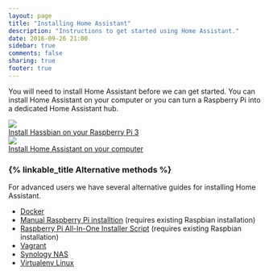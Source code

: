 ```yaml
---
layout: page
title: "Installing Home Assistant"
description: "Instructions to get started using Home Assistant."
date: 2016-09-26 21:00
sidebar: true
comments: false
sharing: true
footer: true
---
```


You will need to install Home Assistant before we can get started. You can install Home Assistant on your computer or you can turn a Raspberry Pi into a dedicated Home Assistant hub.

<div class="text-center hass-option-cards" markdown="0">
  <a class='option-card' href='/getting-started/hassbian-installation/'>
    <div class='img-container'>
      <img src='/images/supported_brands/raspberry-pi.png' />
    </div>
    <div class='title'>Install Hassbian on your Raspberry Pi 3</div>
  </a>
  <a class='option-card' href='/getting-started/installation-python/'>
    <div class='img-container'>
      <img src='/images/supported_brands/python.svg' />
    </div>
    <div class='title'>Install Home Assistant on your computer</div>
  </a>
</div>

### {% linkable_title Alternative methods %}

For advanced users we have several alternative guides for installing Home Assistant.

- [Docker](/getting-started/installation-docker/)
- [Manual Raspberry Pi installtion](/getting-started/installation-raspberry-pi/) (requires existing Raspbian installation)
- [Raspberry Pi All-In-One Installer Script](/getting-started/installation-raspberry-pi-all-in-one/) (requires existing Raspbian installation)
- [Vagrant](/getting-started/installation-vagrant/)
- [Synology NAS](/getting-started/installation-synology/)
- [Virtualenv Linux](/getting-started/installation-virtualenv/)

[rpi]: /getting-started/installation-raspberry-pi-image/
[python]: /getting-started/installation-python/
